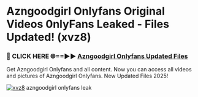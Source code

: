 # Azngoodgirl Onlyfans Original Videos 0nlyFans Leaked - Files Updated! (xvz8)

<h3>🔴 CLICK HERE 🌐==►► <a href="https://tinyurl.com/4seja8ks" rel="nofollow">Azngoodgirl Onlyfans Updated Files</a></h3>

Get Azngoodgirl Onlyfans and all content. Now you can access all videos and pictures of Azngoodgirl Onlyfans. New Updated Files 2025!

[![xvz8](https://i.imgur.com/EWjZXRe.gif)](https://tinyurl.com/4seja8ks)
azngoodgirl onlyfans leak